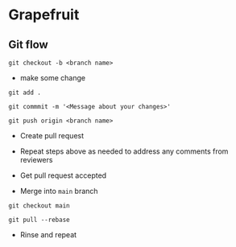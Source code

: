 # Grapefruit

## Git flow
`git checkout -b <branch name>`

- make some change

`git add .`

`git commmit -m '<Message about your changes>'`

`git push origin <branch name>`

- Create pull request

- Repeat steps above as needed to address any comments from reviewers

- Get pull request accepted

- Merge into `main` branch

`git checkout main`

`git pull --rebase`

- Rinse and repeat




